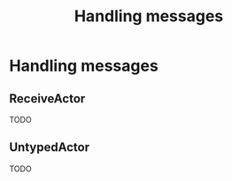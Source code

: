 ﻿---
layout: docs.hbs
title: Handling messages
---
# Handling messages

## ReceiveActor

TODO

## UntypedActor

TODO